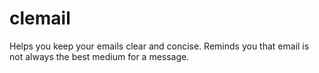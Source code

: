 # clemail
Helps you keep your emails clear and concise. Reminds you that email is not always the best medium for a message.
